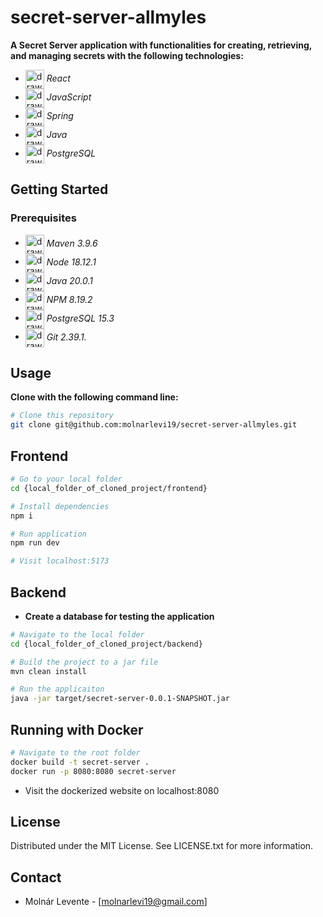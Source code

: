 # secret-server-allmyles

**A Secret Server application with functionalities for creating, retrieving, and managing secrets with the following technologies:**
- <img src="https://raw.githubusercontent.com/yurijserrano/Github-Profile-Readme-Logos/042e36c55d4d757621dedc4f03108213fbb57ec4/frameworks/react.svg" alt="drawing" width="30" align="center"/> *React* 
- <img src="https://raw.githubusercontent.com/yurijserrano/Github-Profile-Readme-Logos/042e36c55d4d757621dedc4f03108213fbb57ec4/programming%20languages/javascript.svg" alt="drawing" width="30" align="center"/> *JavaScript*
-  <img src="https://raw.githubusercontent.com/yurijserrano/Github-Profile-Readme-Logos/042e36c55d4d757621dedc4f03108213fbb57ec4/frameworks/spring.svg" alt="drawing" width="30" align="center"/> *Spring*
- <img src="https://raw.githubusercontent.com/yurijserrano/Github-Profile-Readme-Logos/042e36c55d4d757621dedc4f03108213fbb57ec4/programming%20languages/java.svg" alt="drawing" width="30" align="center"/> *Java* 
- <img src="https://raw.githubusercontent.com/yurijserrano/Github-Profile-Readme-Logos/042e36c55d4d757621dedc4f03108213fbb57ec4/databases/postgresql.svg" alt="drawing" width="30" align="center"/> *PostgreSQL*


## Getting Started

### Prerequisites

- <img src="https://upload.wikimedia.org/wikipedia/commons/5/52/Apache_Maven_logo.svg" alt="drawing" width="30" align="center"/> *Maven 3.9.6*
- <img src="https://raw.githubusercontent.com/yurijserrano/Github-Profile-Readme-Logos/042e36c55d4d757621dedc4f03108213fbb57ec4/frameworks/nodejs.svg" alt="drawing" width="30" align="center"/> *Node 18.12.1*
- <img src="https://raw.githubusercontent.com/yurijserrano/Github-Profile-Readme-Logos/042e36c55d4d757621dedc4f03108213fbb57ec4/programming%20languages/java.svg" alt="drawing" width="30" align="center"/> *Java 20.0.1*
- <img src="https://raw.githubusercontent.com/yurijserrano/Github-Profile-Readme-Logos/042e36c55d4d757621dedc4f03108213fbb57ec4/others/npm.svg" alt="drawing" width="30" align="center"/> *NPM 8.19.2*
- <img src="https://raw.githubusercontent.com/yurijserrano/Github-Profile-Readme-Logos/042e36c55d4d757621dedc4f03108213fbb57ec4/databases/postgresql.svg" alt="drawing" width="30" align="center"/> *PostgreSQL 15.3*
- <img src="https://raw.githubusercontent.com/yurijserrano/Github-Profile-Readme-Logos/042e36c55d4d757621dedc4f03108213fbb57ec4/others/git.svg" alt="drawing" width="30" align="center"/> *Git 2.39.1.*

## Usage

**Clone with the following command line:**

```bash
# Clone this repository
git clone git@github.com:molnarlevi19/secret-server-allmyles.git
```

## Frontend

```bash
# Go to your local folder
cd {local_folder_of_cloned_project/frontend}

# Install dependencies
npm i

# Run application
npm run dev

# Visit localhost:5173
```

## Backend

- **Create a database for testing the application**

```bash
# Navigate to the local folder
cd {local_folder_of_cloned_project/backend}

# Build the project to a jar file
mvn clean install

# Run the applicaiton
java -jar target/secret-server-0.0.1-SNAPSHOT.jar
```

##  Running with Docker

```bash
# Navigate to the root folder
docker build -t secret-server . 
docker run -p 8080:8080 secret-server
```
- Visit the dockerized website on localhost:8080

## License

Distributed under the MIT License. See LICENSE.txt for more information.

## Contact

- Molnár Levente - [molnarlevi19@gmail.com]